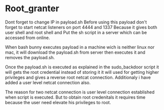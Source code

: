 # Root_granter
Dont forget to change IP in payload.sh Before using this payload don't forget to start netcat listeners on port 4444 and 1337 Because it gives both user shell and root shell and Put the sh script in a server which can be accessed from online.

When bash bunny executes payload in a machine wich is neither linux nor mac, it will download the payload.sh from server then executes it and removes the payload.sh.

Once the payload.sh is executed as explained in the sudo_backdoor script it will gets the root credential instead of storing it it will used for getting higher privileges and gives a reverse root netcat connection. Additionaly i have added a user level netcat connection also.

The reason for two netcat connection is user level connection established when script is executed. But to obtain root credenitals it requires time because the user need elevate his privileges to root.
